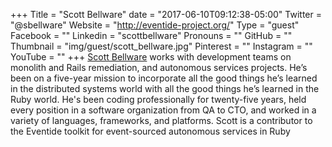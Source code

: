 +++
Title = "Scott Bellware"
date = "2017-06-10T09:12:38-05:00"
Twitter = "@sbellware"
Website = "http://eventide-project.org/"
Type = "guest"
Facebook = ""
Linkedin = "scottbellware"
Pronouns = ""
GitHub = ""
Thumbnail = "img/guest/scott_bellware.jpg"
Pinterest = ""
Instagram = ""
YouTube = ""
+++
[Scott Bellware](https://www.linkedin.com/in/scottbellware/) works with development teams on monolith and Rails remediation, and autonomous services projects. He’s been on a five-year mission to incorporate all the good things he’s learned in the distributed systems world with all the good things he’s learned in the Ruby world. He's been coding professionally for twenty-five years, held every position in a software organization from QA to CTO, and worked in a variety of languages, frameworks, and platforms. Scott is a contributor to the Eventide toolkit for event-sourced autonomous services in Ruby
